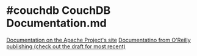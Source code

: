 # #couchdb CouchDB Documentation.md


[Documentation on the Apache Project's site](http://wiki.apache.org/couchdb/FrontPage)
[Documentatino from O'Reilly publishing (check out the draft for most recent)](http://guide.couchdb.org/)


